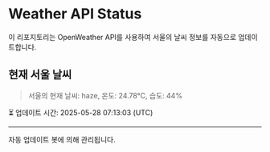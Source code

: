 
# Weather API Status

이 리포지토리는 OpenWeather API를 사용하여 서울의 날씨 정보를 자동으로 업데이트합니다.

## 현재 서울 날씨
> 서울의 현재 날씨: haze, 온도: 24.78°C, 습도: 44%

⏳ 업데이트 시간: 2025-05-28 07:13:03 (UTC)

---
자동 업데이트 봇에 의해 관리됩니다.
